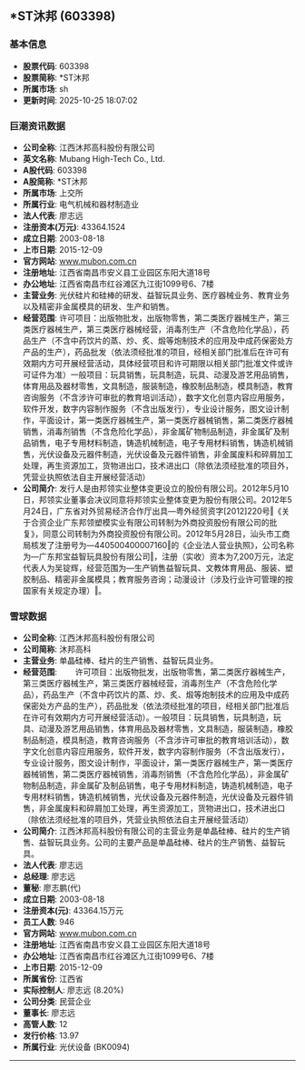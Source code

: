 ## *ST沐邦 (603398)

### 基本信息

- **股票代码**: 603398
- **股票简称**: *ST沐邦
- **所属市场**: sh
- **更新时间**: 2025-10-25 18:07:02

### 巨潮资讯数据

- **公司全称**: 江西沐邦高科股份有限公司
- **英文名称**: Mubang High-Tech Co., Ltd.
- **A股代码**: 603398
- **A股简称**: *ST沐邦
- **所属市场**: 上交所
- **所属行业**: 电气机械和器材制造业
- **法人代表**: 廖志远
- **注册资本(万元)**: 43364.1524
- **成立日期**: 2003-08-18
- **上市日期**: 2015-12-09
- **官方网站**: www.mubon.com.cn
- **注册地址**: 江西省南昌市安义县工业园区东阳大道18号
- **办公地址**: 江西省南昌市红谷滩区九江街1099号6、7楼
- **主营业务**: 光伏硅片和硅棒的研发、益智玩具业务、医疗器械业务、教育业务以及精密非金属模具的研发、生产和销售。
- **经营范围**: 许可项目：出版物批发，出版物零售，第二类医疗器械生产，第三类医疗器械生产，第三类医疗器械经营，消毒剂生产（不含危险化学品），药品生产（不含中药饮片的蒸、炒、炙、煅等炮制技术的应用及中成药保密处方产品的生产），药品批发（依法须经批准的项目，经相关部门批准后在许可有效期内方可开展经营活动，具体经营项目和许可期限以相关部门批准文件或许可证件为准）一般项目：玩具销售，玩具制造，玩具、动漫及游艺用品销售，体育用品及器材零售，文具制造，服装制造，橡胶制品制造，模具制造，教育咨询服务（不含涉许可审批的教育培训活动），数字文化创意内容应用服务，软件开发，数字内容制作服务（不含出版发行），专业设计服务，图文设计制作，平面设计，第一类医疗器械生产，第一类医疗器械销售，第二类医疗器械销售，消毒剂销售（不含危险化学品），非金属矿物制品制造，非金属矿及制品销售，电子专用材料制造，铸造机械制造，电子专用材料销售，铸造机械销售，光伏设备及元器件制造，光伏设备及元器件销售，非金属废料和碎屑加工处理，再生资源加工，货物进出口，技术进出口（除依法须经批准的项目外，凭营业执照依法自主开展经营活动）
- **公司简介**: 发行人是由邦领实业整体变更设立的股份有限公司。2012年5月10日，邦领实业董事会决议同意将邦领实业整体变更为股份有限公司。2012年5月24日，广东省对外贸易经济合作厅出具―粤外经贸资字[2012]220号‖《关于合资企业广东邦领塑模实业有限公司转制为外商投资股份有限公司的批复》，同意公司转制为外商投资股份有限公司。2012年5月28日，汕头市工商局核发了注册号为―440500400007160‖的《企业法人营业执照》，公司名称为―广东邦宝益智玩具股份有限公司‖，注册（实收）资本为7,200万元，法定代表人为吴锭辉，经营范围为―生产销售益智玩具、文教体育用品、服装、塑胶制品、精密非金属模具；教育服务咨询；动漫设计（涉及行业许可管理的按国家有关规定办理）‖。

### 雪球数据

- **公司全称**: 江西沐邦高科股份有限公司
- **公司简称**: 沐邦高科
- **主营业务**: 单晶硅棒、硅片的生产销售、益智玩具业务。
- **经营范围**: 　　许可项目：出版物批发，出版物零售，第二类医疗器械生产，第三类医疗器械生产，第三类医疗器械经营，消毒剂生产（不含危险化学品），药品生产（不含中药饮片的蒸、炒、炙、煅等炮制技术的应用及中成药保密处方产品的生产），药品批发（依法须经批准的项目，经相关部门批准后在许可有效期内方可开展经营活动）。一般项目：玩具销售，玩具制造，玩具、动漫及游艺用品销售，体育用品及器材零售，文具制造，服装制造，橡胶制品制造，模具制造，教育咨询服务（不含涉许可审批的教育培训活动），数字文化创意内容应用服务，软件开发，数字内容制作服务（不含出版发行），专业设计服务，图文设计制作，平面设计，第一类医疗器械生产，第一类医疗器械销售，第二类医疗器械销售，消毒剂销售（不含危险化学品），非金属矿物制品制造，非金属矿及制品销售，电子专用材料制造，铸造机械制造，电子专用材料销售，铸造机械销售，光伏设备及元器件制造，光伏设备及元器件销售，非金属废料和碎屑加工处理，再生资源加工，货物进出口，技术进出口（除依法须经批准的项目外，凭营业执照依法自主开展经营活动）
- **公司简介**: 江西沐邦高科股份有限公司的主营业务是单晶硅棒、硅片的生产销售、益智玩具业务。公司的主要产品是单晶硅棒、硅片的生产销售、益智玩具。
- **法人代表**: 廖志远
- **总经理**: 廖志远
- **董秘**: 廖志鹏(代)
- **成立日期**: 2003-08-18
- **注册资本(元)**: 43364.15万元
- **员工人数**: 946
- **官方网站**: www.mubon.com.cn
- **注册地址**: 江西省南昌市安义县工业园区东阳大道18号
- **办公地址**: 江西省南昌市红谷滩区九江街1099号6、7楼
- **上市日期**: 2015-12-09
- **所属省份**: 江西省
- **实际控制人**: 廖志远 (8.20%)
- **公司分类**: 民营企业
- **董事长**: 廖志远
- **高管人数**: 12
- **发行价格**: 13.97
- **所属行业**: 光伏设备 (BK0094)

---